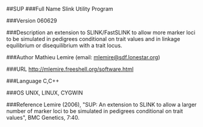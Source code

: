 ##SUP
###Full Name
Slink Utility Program

###Version
060629

###Description
an extension to SLINK/FastSLINK to allow more marker loci to be simulated in pedigrees conditional on trait values and in linkage equilibrium or disequilibrium with a trait locus.

###Author
Mathieu Lemire (email: mlemire@sdf.lonestar.org)

###URL
http://mlemire.freeshell.org/software.html

###Language
C,C++

###OS
UNIX, LINUX, CYGWIN

###Reference
Lemire (2006), "SUP: An extension to SLINK to allow a larger number of marker loci to be simulated in pedigrees conditional on trait values", BMC Genetics, 7:40.


